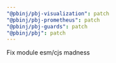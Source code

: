 ```yaml
---
"@pbinj/pbj-visualization": patch
"@pbinj/pbj-prometheus": patch
"@pbinj/pbj-guards": patch
"@pbinj/pbj": patch
---
```


Fix module esm/cjs madness
